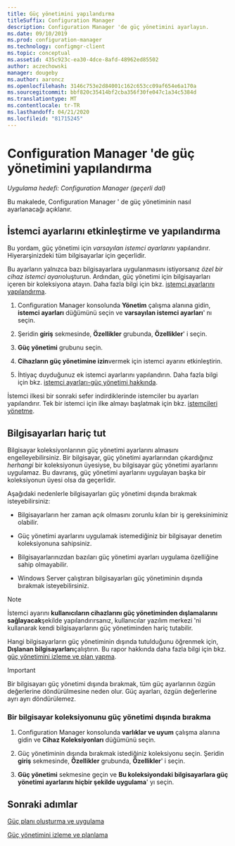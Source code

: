 ```yaml
---
title: Güç yönetimini yapılandırma
titleSuffix: Configuration Manager
description: Configuration Manager 'de güç yönetimini ayarlayın.
ms.date: 09/10/2019
ms.prod: configuration-manager
ms.technology: configmgr-client
ms.topic: conceptual
ms.assetid: 435c923c-ea30-4dce-8afd-48962ed85502
author: aczechowski
manager: dougeby
ms.author: aaroncz
ms.openlocfilehash: 3146c753e2d84001c162c653cc09af654e6a170a
ms.sourcegitcommit: bbf820c35414bf2cba356f30fe047c1a34c5384d
ms.translationtype: MT
ms.contentlocale: tr-TR
ms.lasthandoff: 04/21/2020
ms.locfileid: "81715245"
---
```

# <a name="configure-power-management-in-configuration-manager"></a>Configuration Manager 'de güç yönetimini yapılandırma

*Uygulama hedefi: Configuration Manager (geçerli dal)*

Bu makalede, Configuration Manager ' de güç yönetiminin nasıl ayarlanacağı açıklanır.

## <a name="enable-and-configure-client-settings"></a>İstemci ayarlarını etkinleştirme ve yapılandırma

Bu yordam, güç yönetimi için *varsayılan istemci ayarlarını* yapılandırır. Hiyerarşinizdeki tüm bilgisayarlar için geçerlidir.

Bu ayarların yalnızca bazı bilgisayarlara uygulanmasını istiyorsanız *özel bir cihaz istemci ayarı*oluşturun. Ardından, güç yönetimi için bilgisayarları içeren bir koleksiyona atayın. Daha fazla bilgi için bkz. [istemci ayarlarını yapılandırma](../../deploy/configure-client-settings.md).  

1. Configuration Manager konsolunda **Yönetim** çalışma alanına gidin, **istemci ayarları** düğümünü seçin ve **varsayılan istemci ayarları**' nı seçin.

1. Şeridin **giriş** sekmesinde, **Özellikler** grubunda, **Özellikler**' i seçin.  

1. **Güç yönetimi** grubunu seçin.  

1. **Cihazların güç yönetimine izin**vermek için istemci ayarını etkinleştirin.

1. İhtiyaç duyduğunuz ek istemci ayarlarını yapılandırın. Daha fazla bilgi için bkz. [istemci ayarları-güç yönetimi hakkında](../../deploy/about-client-settings.md#power-management).  

İstemci ilkesi bir sonraki sefer indirdiklerinde istemciler bu ayarları yapılandırır. Tek bir istemci için ilke almayı başlatmak için bkz. [istemcileri yönetme](../manage-clients.md#BKMK_PolicyRetrieval).  

## <a name="exclude-computers"></a>Bilgisayarları hariç tut

Bilgisayar koleksiyonlarının güç yönetimi ayarlarını almasını engelleyebilirsiniz. Bir bilgisayar, güç yönetimi ayarlarından çıkardığınız *herhangi* bir koleksiyonun üyesiyse, bu bilgisayar güç yönetimi ayarlarını uygulamaz. Bu davranış, güç yönetimi ayarlarını uygulayan başka bir koleksiyonun üyesi olsa da geçerlidir.  

Aşağıdaki nedenlerle bilgisayarları güç yönetimi dışında bırakmak isteyebilirsiniz:  

- Bilgisayarların her zaman açık olmasını zorunlu kılan bir iş gereksiniminiz olabilir.  

- Güç yönetimi ayarlarını uygulamak istemediğiniz bir bilgisayar denetim koleksiyonuna sahipsiniz.  

- Bilgisayarlarınızdan bazıları güç yönetimi ayarları uygulama özelliğine sahip olmayabilir.  

- Windows Server çalıştıran bilgisayarları güç yönetiminin dışında bırakmak isteyebilirsiniz.  

> [!NOTE]  
> İstemci ayarını **kullanıcıların cihazlarını güç yönetiminden dışlamalarını sağlayacak**şekilde yapılandırırsanız, kullanıcılar yazılım merkezi 'ni kullanarak kendi bilgisayarlarını güç yönetiminden hariç tutabilir.  

Hangi bilgisayarların güç yönetiminin dışında tutulduğunu öğrenmek için, **Dışlanan bilgisayarları**çalıştırın. Bu rapor hakkında daha fazla bilgi için bkz. [güç yönetimini izleme ve plan yapma](monitor-and-plan-for-power-management.md#BKMK_Excluded).  

> [!IMPORTANT]  
> Bir bilgisayarı güç yönetimi dışında bırakmak, tüm güç ayarlarının özgün değerlerine döndürülmesine neden olur. Güç ayarları, özgün değerlerine ayrı ayrı döndürülemez.  

### <a name="how-to-exclude-a-collection-of-computers-from-power-management"></a>Bir bilgisayar koleksiyonunu güç yönetimi dışında bırakma  

1. Configuration Manager konsolunda **varlıklar ve uyum** çalışma alanına gidin ve **Cihaz Koleksiyonları** düğümünü seçin.  

1. Güç yönetiminin dışında bırakmak istediğiniz koleksiyonu seçin. Şeridin **giriş** sekmesinde, **Özellikler** grubunda, **Özellikler**' i seçin.  

1. **Güç yönetimi** sekmesine geçin ve **Bu koleksiyondaki bilgisayarlara güç yönetimi ayarlarını hiçbir şekilde uygulama**' yı seçin.  

## <a name="next-steps"></a>Sonraki adımlar

[Güç planı oluşturma ve uygulama](create-and-apply-power-plans.md)

[Güç yönetimini izleme ve planlama](monitor-and-plan-for-power-management.md)
